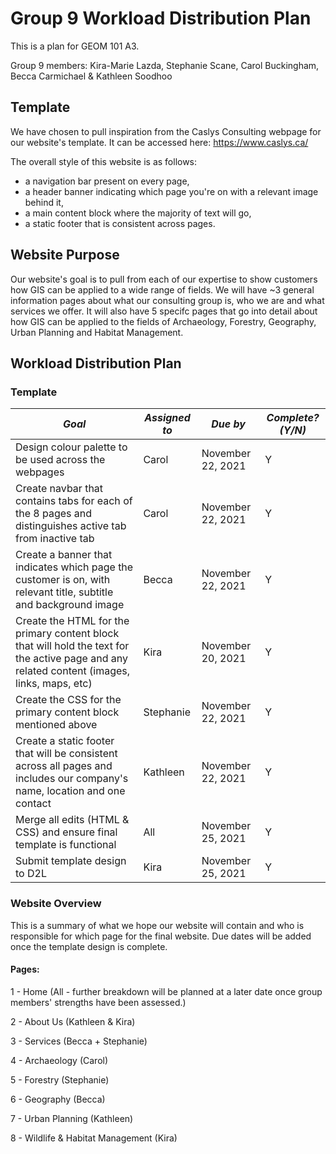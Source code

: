# Group 9 Workload Distribution Plan
This is a plan for GEOM 101 A3.

Group 9 members: Kira-Marie Lazda, Stephanie Scane, Carol Buckingham, Becca Carmichael & Kathleen Soodhoo
## Template
We have chosen to pull inspiration from the Caslys Consulting webpage for our website's template. It can be accessed here: https://www.caslys.ca/

The overall style of this website is as follows: 
- a navigation bar present on every page, 
- a header banner indicating which page you're on with a relevant image behind it, 
- a main content block where the majority of text will go,
- a static footer that is consistent across pages.
## Website Purpose
Our website's goal is to pull from each of our expertise to show customers how GIS can be applied to a wide range of fields. 
We will have ~3 general information pages about what our consulting group is, who we are and what services we offer.
It will also have 5 specifc pages that go into detail about how GIS can be applied to the fields of Archaeology, Forestry, Geography, Urban Planning and Habitat Management.
## Workload Distribution Plan
### Template
*Goal* | *Assigned to* | *Due by* | *Complete? (Y/N)*
--- | --- | --- | ---
Design colour palette to be used across the webpages | Carol | November 22, 2021 | Y
Create navbar that contains tabs for each of the 8 pages and distinguishes active tab from inactive tab | Carol | November 22, 2021 | Y
Create a banner that indicates which page the customer is on, with relevant title, subtitle and background image | Becca | November 22, 2021 | Y
Create the HTML for the primary content block that will hold the text for the active page and any related content (images, links, maps, etc) | Kira | November 20, 2021 | Y
Create the CSS for the primary content block mentioned above | Stephanie | November 22, 2021 | Y
Create a static footer that will be consistent across all pages and includes our company's name, location and one contact | Kathleen | November 22, 2021 | Y
Merge all edits (HTML & CSS) and ensure final template is functional | All | November 25, 2021 | Y
Submit template design to D2L | Kira | November 25, 2021 | Y
### Website Overview
This is a summary of what we hope our website will contain and who is responsible for which page for the final website. 
Due dates will be added once the template design is complete.
#### Pages:
1 - Home (All - further breakdown will be planned at a later date once group members' strengths have been assessed.)

2 - About Us (Kathleen & Kira)

3 - Services (Becca + Stephanie)

4 - Archaeology (Carol)

5 - Forestry (Stephanie)

6 - Geography (Becca) 

7 - Urban Planning (Kathleen)

8 - Wildlife & Habitat Management (Kira)

